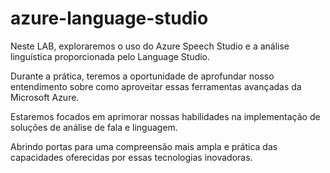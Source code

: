 # azure-language-studio

Neste LAB, exploraremos o uso do Azure Speech Studio e a análise linguística proporcionada pelo Language Studio.

Durante a prática, teremos a oportunidade de aprofundar nosso entendimento sobre como aproveitar essas ferramentas avançadas da Microsoft Azure.

Estaremos focados em aprimorar nossas habilidades na implementação de soluções de análise de fala e linguagem.

Abrindo portas para uma compreensão mais ampla e prática das capacidades oferecidas por essas tecnologias inovadoras.
